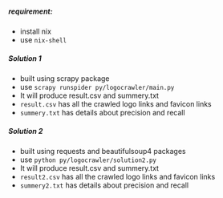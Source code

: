 ##### requirement: 
- install nix
- use `nix-shell`
##### Solution 1
- built using scrapy package
- use `scrapy runspider py/logocrawler/main.py`
- It will produce result.csv and summery.txt 
- `result.csv` has all the crawled logo links and favicon links
- `summery.txt` has details about precision and recall

##### Solution 2

- built using requests and beautifulsoup4 packages
- use `python py/logocrawler/solution2.py`
- It will produce result.csv and summery.txt 
- `result2.csv` has all the crawled logo links and favicon links
- `summery2.txt` has details about precision and recall

